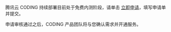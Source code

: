 腾讯云 CODING 持续部署目前处于免费内测阶段，请单击 [立即申请](https://cloud.tencent.com/apply/p/e9ghf5g2h3d)，填写申请单并提交。

申请审核通过之后，CODING 产品团队将与您确认需求并开通服务。

